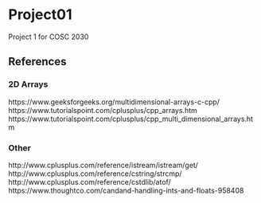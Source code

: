 # Project01
Project 1 for COSC 2030
<h2>References</h2>
<h3>2D Arrays</h3>
https://www.geeksforgeeks.org/multidimensional-arrays-c-cpp/
<br>
https://www.tutorialspoint.com/cplusplus/cpp_arrays.htm
<br>
https://www.tutorialspoint.com/cplusplus/cpp_multi_dimensional_arrays.htm
<h3>Other</h3>
http://www.cplusplus.com/reference/istream/istream/get/
<br>
http://www.cplusplus.com/reference/cstring/strcmp/
<br>
http://www.cplusplus.com/reference/cstdlib/atof/
<br>
https://www.thoughtco.com/candand-handling-ints-and-floats-958408
